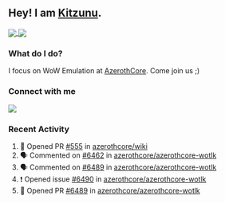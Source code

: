 ## Hey! I am [Kitzunu](https://Github.com/Kitzunu).

<a href="https://github-readme-stats.kitzunu.vercel.app/api?username=Kitzunu&show_icons=true&theme=dark">
  <img align="center" src="https://github-readme-stats.kitzunu.vercel.app/api?username=Kitzunu&show_icons=true&theme=dark" />
</a>
<a href="https://github-readme-stats.kitzunu.vercel.app/api?username=Kitzunu&show_icons=true&theme=dark">
  <img align="center" src="https://github-readme-stats.vercel.app/api/top-langs/?username=Kitzunu&layout=compact&theme=dark" />
</a>

### What do I do?

I focus on WoW Emulation at [AzerothCore](https://Github.com/AzerothCore). Come join us ;)

### Connect with me
[![](https://img.shields.io/badge/AzerothCore%20Discord-Connect%20with%20me!-green)](https://discord.com/invite/gkt4y2x)

### Recent Activity

<!--START_SECTION:activity-->
1. 💪 Opened PR [#555](https://github.com/azerothcore/wiki/pull/555) in [azerothcore/wiki](https://github.com/azerothcore/wiki)
2. 🗣 Commented on [#6462](https://github.com/azerothcore/azerothcore-wotlk/issues/6462) in [azerothcore/azerothcore-wotlk](https://github.com/azerothcore/azerothcore-wotlk)
3. 🗣 Commented on [#6489](https://github.com/azerothcore/azerothcore-wotlk/issues/6489) in [azerothcore/azerothcore-wotlk](https://github.com/azerothcore/azerothcore-wotlk)
4. ❗️ Opened issue [#6490](https://github.com/azerothcore/azerothcore-wotlk/issues/6490) in [azerothcore/azerothcore-wotlk](https://github.com/azerothcore/azerothcore-wotlk)
5. 💪 Opened PR [#6489](https://github.com/azerothcore/azerothcore-wotlk/pull/6489) in [azerothcore/azerothcore-wotlk](https://github.com/azerothcore/azerothcore-wotlk)
<!--END_SECTION:activity-->
